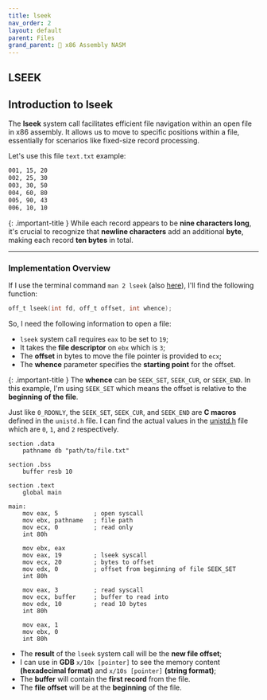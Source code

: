 ```yaml
---
title: lseek
nav_order: 2
layout: default
parent: Files
grand_parent: 🔲 x86 Assembly NASM
---
```


## **LSEEK**

## **Introduction to lseek**

The **lseek** system call facilitates efficient file navigation within an open file in x86 assembly. It allows us to move to specific positions within a file, essentially for scenarios like fixed-size record processing.

Let's use this file `text.txt` example:
```bash
001, 15, 20
002, 25, 30
003, 30, 50
004, 60, 80
005, 90, 43
006, 10, 10
```

{: .important-title }
While each record appears to be **nine characters long**, it's crucial to recognize that **newline characters** add an additional **byte**, making each record **ten bytes** in total.

----

### **Implementation Overview**

If I use the terminal command `man 2 lseek` (also [here](https://man7.org/linux/man-pages/man2/lseek.2.html)), I'll find the following function:

```c
off_t lseek(int fd, off_t offset, int whence);
```

So, I need the following information to open a file:
- `lseek` system call requires `eax` to be set to `19`;
- It takes the **file descriptor** on `ebx` which is `3`;
- The **offset** in bytes to move the file pointer is provided to `ecx`;
- The **whence** parameter specifies the **starting point** for the offset.

{: .important-title }
The **whence** can be `SEEK_SET`, `SEEK_CUR`, or `SEEK_END`. In this example, I'm using `SEEK_SET` which means the offset is relative to the **beginning of the file**.

Just like `0_RDONLY`, the `SEEK_SET`, `SEEK_CUR`, and `SEEK_END` are **C macros** defined in the `unistd.h` file. I can find the actual values in the [unistd.h](https://sites.uclouvain.be/SystInfo/usr/include/asm-generic/unistd.h.html) file which are `0`, `1`, and `2` respectively.

```
section .data
    pathname db "path/to/file.txt"

section .bss
    buffer resb 10

section .text
    global main

main:
    mov eax, 5          ; open syscall
    mov ebx, pathname   ; file path
    mov ecx, 0          ; read only
    int 80h
    
    mov ebx, eax
    mov eax, 19         ; lseek syscall
    mov ecx, 20         ; bytes to offset
    mov edx, 0          ; offset from beginning of file SEEK_SET
    int 80h

    mov eax, 3          ; read syscall
    mov ecx, buffer     ; buffer to read into
    mov edx, 10         ; read 10 bytes
    int 80h

    mov eax, 1
    mov ebx, 0
    int 80h
```

- The **result** of the `lseek` system call will be the **new file offset**;
- I can use in **GDB** `x/10x [pointer]` to see the memory content **(hexadecimal format)** and  `x/10s [pointer]` **(string format)**;
- The **buffer** will contain the **first record** from the file.
- The **file offset** will be at the **beginning** of the file.
